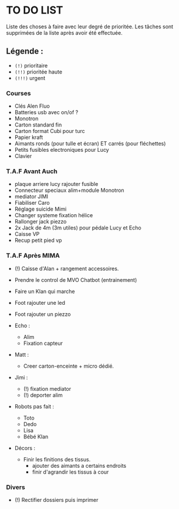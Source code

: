 # TO DO LIST


Liste des choses à faire avec leur degré de prioritée. Les tâches sont supprimées de la liste après avoir été effectuée.

## Légende :

- `(!)` prioritaire
- `(!!)` prioritée haute
- `(!!!)` urgent


### Courses

 - Clés Alen Fluo
 - Batteries usb avec on/of ?
 - Monotron 
 - Carton standard fin
 - Carton format Cubi pour turc
 - Papier kraft
 - Aimants ronds (pour tulle et écran) ET carrés (pour fléchettes)
 - Petits fusibles electroniques pour Lucy
 - Clavier

### T.A.F Avant Auch

- plaque arriere lucy rajouter fusible
- Connecteur speciaux alim+module Monotron
- mediator JIMI
- Fiabiliser Caro
- Réglage suicide Mimi
- Changer systeme fixation hélice
- Rallonger jack piezzo
- 2x Jack de 4m (3m utiles) pour pédale Lucy et Echo
- Caisse VP
- Recup petit pied vp

### T.A.F Après MIMA


- (!) Caisse d'Alan + rangement accessoires.
- Prendre le control de MVO Chatbot (entrainement)
- Faire un Klan qui marche
- Foot rajouter une led
- Foot rajouter un piezzo
- Echo :

    - Alim
    - Fixation capteur
- Matt :
    - Creer carton-enceinte + micro dédié.
- Jimi :
    - (!) fixation mediator
    - (!) deporter alim
- Robots pas fait :
    - Toto
    - Dedo
    - Lisa
    - Bébé Klan
- Décors :
    - Finir les finitions des tissus.
        - ajouter des aimants a certains endroits
        - finir d'agrandir les tissus à cour

### Divers
- (!) Rectifier dossiers puis imprimer
